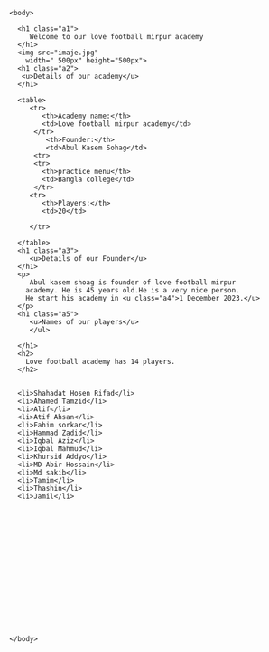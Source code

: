 <!DOCTYPE html>
  <html>

   <head>
      <meta charset="utf-8">
      <meta name="viewport" content="width=device-width">
     <title>
       Love football mirpur academy
     </title>
       <link href="style.css" rel="stylesheet" type="text/css" />
    </head>

    <body>
      
      <h1 class="a1">
         Welcome to our love football mirpur academy 
      </h1>
      <img src="imaje.jpg" 
        width=" 500px" height="500px">
      <h1 class="a2">
       <u>Details of our academy</u> 
      </h1>

      <table>
         <tr>
            <th>Academy name:</th>
            <td>Love football mirpur academy</td>
          </tr>
             <th>Founder:</th>
             <td>Abul Kasem Sohag</td>
          <tr>
          <tr>
            <th>practice menu</th>
            <td>Bangla college</td> 
          </tr>
         <tr>
            <th>Players:</th>
            <td>20</td>
            
         </tr>
         
      </table>
      <h1 class="a3">
         <u>Details of our Founder</u>
      </h1>
      <p>
         Abul kasem shoag is founder of love football mirpur
        academy. He is 45 years old.He is a very nice person.
        He start his academy in <u class="a4">1 December 2023.</u> 
      </p>
      <h1 class="a5">
         <u>Names of our players</u>
         </ul>
         
      </h1>
      <h2>
        Love football academy has 14 players.
      </h2>


      <li>Shahadat Hosen Rifad</li>
      <li>Ahamed Tamzid</li>
      <li>Alif</li>
      <li>Atif Ahsan</li>
      <li>Fahim sorkar</li>
      <li>Hammad Zadid</li>
      <li>Iqbal Aziz</li>
      <li>Iqbal Mahmud</li>
      <li>Khursid Addyo</li>
      <li>MD Abir Hossain</li>
      <li>Md sakib</li>
      <li>Tamim</li>
      <li>Thashin</li>
      <li>Jamil</li>
      
      
      
      
      
      
      
      
      
      
      
      
      
      
      
      
      
    </body>

  </html>
